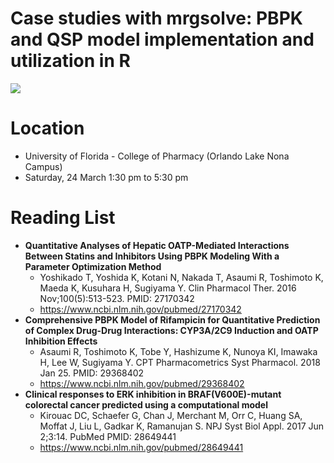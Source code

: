Case studies with mrgsolve: PBPK and QSP model implementation and utilization in R
================

![](README_files/figure-markdown_github/unnamed-chunk-1-1.png)

Location
========

-   University of Florida - College of Pharmacy (Orlando Lake Nona Campus)
-   Saturday, 24 March 1:30 pm to 5:30 pm

Reading List
============

-   **Quantitative Analyses of Hepatic OATP-Mediated Interactions Between Statins and Inhibitors Using PBPK Modeling With a Parameter Optimization Method**
    -   Yoshikado T, Yoshida K, Kotani N, Nakada T, Asaumi R, Toshimoto K, Maeda K, Kusuhara H, Sugiyama Y. Clin Pharmacol Ther. 2016 Nov;100(5):513-523. PMID: 27170342
    -   <https://www.ncbi.nlm.nih.gov/pubmed/27170342>
-   **Comprehensive PBPK Model of Rifampicin for Quantitative Prediction of Complex Drug-Drug Interactions: CYP3A/2C9 Induction and OATP Inhibition Effects**
    -   Asaumi R, Toshimoto K, Tobe Y, Hashizume K, Nunoya KI, Imawaka H, Lee W, Sugiyama Y. CPT Pharmacometrics Syst Pharmacol. 2018 Jan 25. PMID: 29368402
    -   <https://www.ncbi.nlm.nih.gov/pubmed/29368402>
-   **Clinical responses to ERK inhibition in BRAF(V600E)-mutant colorectal cancer predicted using a computational model**
    -   Kirouac DC, Schaefer G, Chan J, Merchant M, Orr C, Huang SA, Moffat J, Liu L, Gadkar K, Ramanujan S. NPJ Syst Biol Appl. 2017 Jun 2;3:14. PubMed PMID: 28649441
    -   <https://www.ncbi.nlm.nih.gov/pubmed/28649441>
